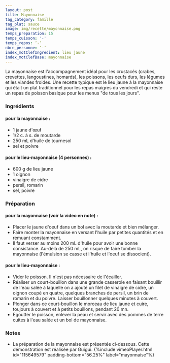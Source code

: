 ```yaml
---
layout: post
title: Mayonnaise
tag_category: famille
tag_plat: sauce
image: img/recette/mayonnaise.png
temps_preparation: 15
temps_cuisson: '-'
temps_repos: ‘-‘
nbre_personne: ‘-’
index_motClefIngredient: lieu jaune
index_motClefBase: mayonnaise
---
```

La mayonnaise est l'accompagnement idéal pour les crustacés (crabes, crevettes, langoustines, homards), les poissons, les oeufs durs, les légumes et les viandes froides. Une recette typique est le lieu jaune à la mayonnaise qui était un plat traditionnel pour les repas maigres du vendredi et qui reste un repas de poisson basique pour les menus "de tous les jours".

### Ingrédients
#### pour la mayonnaise :
* 1 jaune d'œuf
* 1/2 c. à s. de moutarde
* 250 mL d’huile de tournesol
* sel et poivre

#### pour le lieu-mayonnaise (4 personnes) :
* 600 g de lieu jaune
* 1 oignon
* vinaigre de cidre
* persil, romarin
* sel, poivre

### Préparation
#### pour la mayonnaise (voir la video en note) :
* Placer le jaune d'oeuf dans un bol avec la moutarde et bien mélanger.
* Faire monter la mayonnaise en versant l'huile par petites quantités et en remuant constamment.
* Il faut verser au moins 200 mL d'huile pour avoir une bonne consistance. Au-delà de 250 mL, on risque de faire tomber la mayonnaise (l'émulsion se casse et l'huile et l'oeuf se dissocient).

#### pour le lieu-mayonnaise :
* Vider le poisson. Il n'est pas nécessaire de l'écailler.
* Réaliser un court-bouillon dans une grande casserole en faisant bouillir de l'eau salée à laquelle on a ajouté un filet de vinaigre de cidre, un oignon coupé en quatre, quelques branches de persil, un brin de romarin et du poivre. Laisser bouillonner quelques minutes à couvert.
* Plonger dans ce court-bouillon le morceau de lieu jaune et cuire, toujours à couvert et à petits bouillons, pendant 20 mn.
* Egoutter le poisson, enlever la peau et servir avec des pommes de terre cuites à l'eau salée et un bol de mayonnaise.

### Notes
* La préparation de la mayonnaise est présentée ci-dessous. Cette démonstration est réalisée par Guigui. {%include vimeoPlayer.html id="115649579" padding-bottom="56.25%" label="mayonnaise"%}
